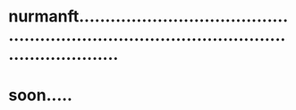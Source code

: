 # nurmanft..................................................................................................................
# soon.....
